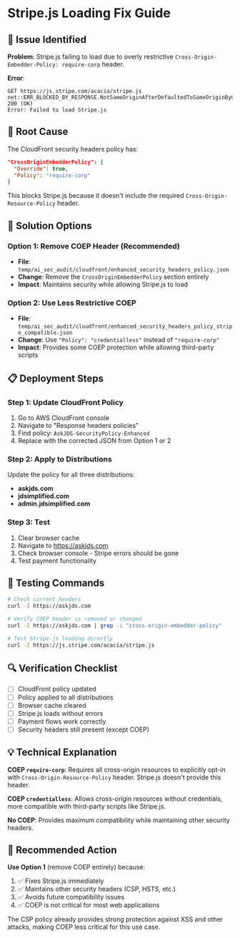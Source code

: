 # Stripe.js Loading Fix Guide

## 🚨 Issue Identified

**Problem**: Stripe.js failing to load due to overly restrictive `Cross-Origin-Embedder-Policy: require-corp` header.

**Error**: 
```
GET https://js.stripe.com/acacia/stripe.js net::ERR_BLOCKED_BY_RESPONSE.NotSameOriginAfterDefaultedToSameOriginByCoep 200 (OK)
Error: Failed to load Stripe.js
```

## 🎯 Root Cause

The CloudFront security headers policy has:
```json
"CrossOriginEmbedderPolicy": {
  "Override": true,
  "Policy": "require-corp"
}
```

This blocks Stripe.js because it doesn't include the required `Cross-Origin-Resource-Policy` header.

## 🔧 Solution Options

### Option 1: Remove COEP Header (Recommended)
- **File**: `temp/ai_sec_audit/cloudfront/enhanced_security_headers_policy.json`
- **Change**: Remove the `CrossOriginEmbedderPolicy` section entirely
- **Impact**: Maintains security while allowing Stripe.js to load

### Option 2: Use Less Restrictive COEP
- **File**: `temp/ai_sec_audit/cloudfront/enhanced_security_headers_policy_stripe_compatible.json` 
- **Change**: Use `"Policy": "credentialless"` instead of `"require-corp"`
- **Impact**: Provides some COEP protection while allowing third-party scripts

## 📋 Deployment Steps

### Step 1: Update CloudFront Policy
1. Go to AWS CloudFront console
2. Navigate to "Response headers policies"
3. Find policy: `AskJDS-SecurityPolicy-Enhanced`
4. Replace with the corrected JSON from Option 1 or 2

### Step 2: Apply to Distributions
Update the policy for all three distributions:
- **askjds.com**
- **jdsimplified.com** 
- **admin.jdsimplified.com**

### Step 3: Test
1. Clear browser cache
2. Navigate to https://askjds.com
3. Check browser console - Stripe errors should be gone
4. Test payment functionality

## 🧪 Testing Commands

```bash
# Check current headers
curl -I https://askjds.com

# Verify COEP header is removed or changed
curl -I https://askjds.com | grep -i "cross-origin-embedder-policy"

# Test Stripe.js loading directly
curl -I https://js.stripe.com/acacia/stripe.js
```

## 🔍 Verification Checklist

- [ ] CloudFront policy updated
- [ ] Policy applied to all distributions  
- [ ] Browser cache cleared
- [ ] Stripe.js loads without errors
- [ ] Payment flows work correctly
- [ ] Security headers still present (except COEP)

## 💡 Technical Explanation

**COEP `require-corp`**: Requires all cross-origin resources to explicitly opt-in with `Cross-Origin-Resource-Policy` header. Stripe.js doesn't provide this header.

**COEP `credentialless`**: Allows cross-origin resources without credentials, more compatible with third-party scripts like Stripe.js.

**No COEP**: Provides maximum compatibility while maintaining other security headers.

## 🎯 Recommended Action

**Use Option 1** (remove COEP entirely) because:
1. ✅ Fixes Stripe.js immediately
2. ✅ Maintains other security headers (CSP, HSTS, etc.)
3. ✅ Avoids future compatibility issues
4. ✅ COEP is not critical for most web applications

The CSP policy already provides strong protection against XSS and other attacks, making COEP less critical for this use case. 